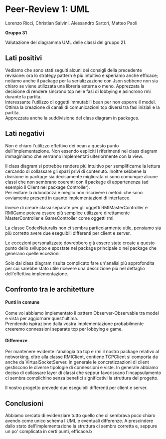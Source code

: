 # Peer-Review 1: UML

Lorenzo Ricci, Christian Salvini, Alessandro Sartori, Matteo Paoli

**Gruppo 31**

Valutazione del diagramma UML delle classi del gruppo 21.

## Lati positivi

Vediamo che sono stati seguiti alcuni dei consigli della precedente revisione: ora lo strategy pattern è più intuitivo e speriamo anche efficace; notiamo anche il package per la serializzazione con Json sebbene non sia chiaro se viene utilizzata una libreria esterna o meno.
Apprezzata la decisione di rendere sincrono tcp nelle fasi di lobbying e asincrono rmi durante la partita. <br>
Interessante l'utilizzo di oggetti immutabili bean per non esporre il model. <br>
Ottima la creazione di canali di comunicazioni tcp diversi tra fasi iniziali e la partita. <br>
Apprezzata anche la suddivisione del class diagram in packages.

## Lati negativi

Non è chiaro l'utilizzo effettivo dei bean a questo punto dell'implementazione. Non essendo espliciti i riferimenti nel class diagram immaginiamo che verranno implementati ulteriormente con la view. <br>

Il class diagram si potrebbe rendere più intuitivo per semplificarne la lettura cercando di collassare gli spazi privi di contenuto. Inoltre sebbene la divisione in package sia decisamente migliorata ci sono comunque alcune classi che non sembrano coerenti con il package di appartenenza (ad esempio il Client nel package Controller). <br>
Per evitare la ridondanza è meglio non riscrivere i metodi che sono ovviamente presenti in quanto implementazioni di interfacce.

Invece di creare classi separate per gli oggetti RMIMasterController e RMIGame poteva essere più semplice utilizzare direttamente MasterController e GameController come oggetti rmi.

La classe CodexNaturalis non ci sembra particolarmente utile, pensiamo sia più corretto avere due eseguibili differenti per client e server.<br>

Le eccezioni personalizzate dovrebbero già essere state create a questo punto dello sviluppo e spostate nel package principale o nei package che generano quelle eccezioni.<br>

Solo dal class diagram risulta complicato fare un'analisi più approfondita per cui sarebbe stato utile ricevere una descrizione più nel dettaglio dell'effettiva implementazione.

## Confronto tra le architetture

#### Punti in comune

Come voi abbiamo implementato il pattern Observer-Observable tra model e vista per aggiornare quest'ultima.<br>
Prendendo ispirazione dalla vostra implementazione probabilmente creeremo connessioni separate tcp per lobbying e game.

#### Differenze

Per mantenere evidente l'analogia tra tcp e rmi il nostro package relativo al networking, oltre alla classe RMIClient, contiene TCPClient si comporta da anche da VirtualSocketServer.
In generale le concretizzazioni di client gestiscono le diverse tipologie di connessioni e viste. In generale abbiamo deciso di collassare layer di classi che seppur favoriscano l'incapsulamento ci sembra complichino senza benefici significativi la struttura del progetto.

Il nostro progetto prevede due eseguibili differenti per client e server.

## Conclusioni

Abbiamo cercato di evidenziare tutto quello che ci sembrava poco chiaro avendo come unico schema l'UML e eventuali differenze. A prescindere dallo stato dell'implementazione la struttura ci sembra corretta e, seppure un po' complicata in certi punti, efficace.b
